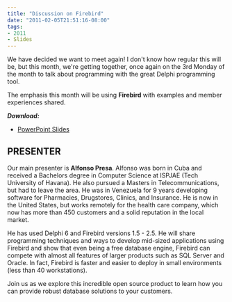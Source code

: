 ```yaml
---
title: "Discussion on Firebird"
date: "2011-02-05T21:51:16-08:00"
tags:
- 2011
- Slides
---
```


We have decided we want to meet again!  I don't know how regular this will be, but this month, we're getting together, once again on the 3rd Monday of the month to talk about programming with the great Delphi programming tool.

The emphasis this month will be using **Firebird** with examples and member experiences shared.

***Download:***
- [PowerPoint Slides](https://presentations.odug.org/2011-02_Firebird/Firebird.ppt)

## PRESENTER ##

Our main presenter is **Alfonso Presa**. Alfonso was born in Cuba and received a Bachelors degree in Computer Science at ISPJAE (Tech University of Havana).  He also pursued a Masters in Telecommunications, but had to leave the area.  He was in Venezuela for 9 years developing software for Pharmacies, Drugstores, Clinics, and Insurance. He is now in the United States, but works remotely for the health care company, which now has more than 450 customers and a solid reputation in the local market. 

He has used Delphi 6 and Firebird versions 1.5 - 2.5. He will share programming techniques and ways to develop mid-sized applications using Firebird and show that even being a free database engine, Firebird can compete with almost all features of larger products such as SQL Server and Oracle.  In fact, Firebird is faster and easier to deploy in small environments (less than 40 workstations).

Join us as we explore this incredible open source product to learn how you can provide robust database solutions to your customers.
